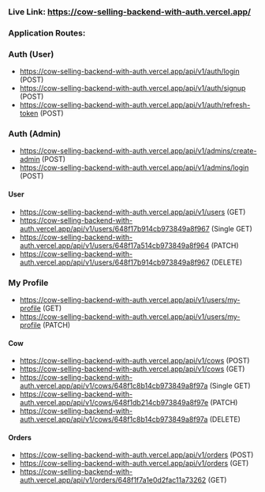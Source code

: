 ### Live Link: https://cow-selling-backend-with-auth.vercel.app/

### Application Routes:

### Auth (User)

- https://cow-selling-backend-with-auth.vercel.app/api/v1/auth/login (POST)
- https://cow-selling-backend-with-auth.vercel.app/api/v1/auth/signup (POST)
- https://cow-selling-backend-with-auth.vercel.app/api/v1/auth/refresh-token (POST)

### Auth (Admin)

- https://cow-selling-backend-with-auth.vercel.app/api/v1/admins/create-admin (POST)
- https://cow-selling-backend-with-auth.vercel.app/api/v1/admins/login (POST)

#### User

- https://cow-selling-backend-with-auth.vercel.app/api/v1/users (GET)
- https://cow-selling-backend-with-auth.vercel.app/api/v1/users/648f17b914cb973849a8f967 (Single GET)
- https://cow-selling-backend-with-auth.vercel.app/api/v1/users/648f17a514cb973849a8f964 (PATCH)
- https://cow-selling-backend-with-auth.vercel.app/api/v1/users/648f17b914cb973849a8f967 (DELETE)

### My Profile

- https://cow-selling-backend-with-auth.vercel.app/api/v1/users/my-profile (GET)
- https://cow-selling-backend-with-auth.vercel.app/api/v1/users/my-profile (PATCH)

#### Cow

- https://cow-selling-backend-with-auth.vercel.app/api/v1/cows (POST)
- https://cow-selling-backend-with-auth.vercel.app/api/v1/cows (GET)
- https://cow-selling-backend-with-auth.vercel.app/api/v1/cows/648f1c8b14cb973849a8f97a (Single GET)
- https://cow-selling-backend-with-auth.vercel.app/api/v1/cows/648f1db214cb973849a8f97e (PATCH)
- https://cow-selling-backend-with-auth.vercel.app/api/v1/cows/648f1c8b14cb973849a8f97a (DELETE)

#### Orders

- https://cow-selling-backend-with-auth.vercel.app/api/v1/orders (POST)
- https://cow-selling-backend-with-auth.vercel.app/api/v1/orders (GET)
- https://cow-selling-backend-with-auth.vercel.app/api/v1/orders/648f1f7a1e0d2fac11a73262 (GET)
